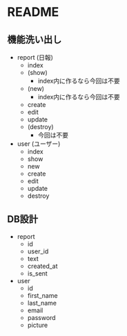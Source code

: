 # README

## 機能洗い出し
- report (日報)
  - index
  - (show)
    - index内に作るなら今回は不要
  - (new)
    - index内に作るなら今回は不要
  - create
  - edit
  - update
  - (destroy)
    - 今回は不要
- user (ユーザー)
  - index
  - show
  - new
  - create
  - edit
  - update
  - destroy

## DB設計
- report
  - id
  - user_id
  - text
  - created_at
  - is_sent
- user
  - id
  - first_name
  - last_name
  - email
  - password
  - picture
